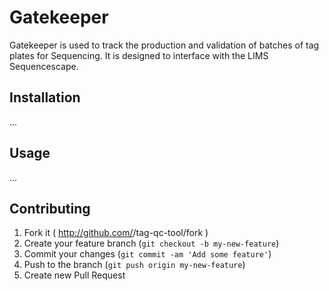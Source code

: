 # Gatekeeper

Gatekeeper is used to track the production and validation of batches of tag plates for Sequencing. It is designed to interface with the LIMS Sequencescape.

## Installation

...

## Usage

...

## Contributing

1. Fork it ( http://github.com/<my-github-username>/tag-qc-tool/fork )
2. Create your feature branch (`git checkout -b my-new-feature`)
3. Commit your changes (`git commit -am 'Add some feature'`)
4. Push to the branch (`git push origin my-new-feature`)
5. Create new Pull Request
